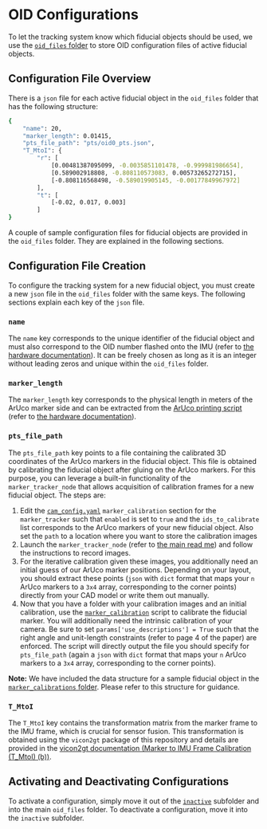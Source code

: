 # OID Configurations
To let the tracking system know which fiducial objects should be used, we use the [`oid_files` folder](../fusionpose_pkg/src/files/oid_files) to store OID configuration files of active fiducial objects. 

## Configuration File Overview

There is a `json` file for each active fiducial object in the `oid_files` folder that has the following structure:

```bash
{
    "name": 20,
    "marker_length": 0.01415,
    "pts_file_path": "pts/oid0_pts.json",
    "T_MtoI": {
        "r": [
            [0.00481387095099, -0.0035851101478, -0.999981986654],
            [0.589002918808, -0.808110573083, 0.00573265272715],
            [-0.808116568498, -0.589019905145, -0.00177849967972]
        ],
        "t": [
            [-0.02, 0.017, 0.003]
        ]
}
```
A couple of sample configuration files for fiducial objects are provided in the `oid_files` folder. They are explained in the following sections.

## Configuration File Creation

To configure the tracking system for a new fiducial object, you must create a new `json` file in the `oid_files` folder with the same keys. The following sections explain each key of the `json` file.

### `name`
The `name` key corresponds to the unique identifier of the fiducial object and must also correspond to the OID number flashed onto the IMU (refer to [the hardware documentation](HARDWARE_SETUP.md)). It can be freely chosen as long as it is an integer without leading zeros and unique within the `oid_files` folder.

### `marker_length`
The `marker_length` key corresponds to the physical length in meters of the ArUco marker side and can be extracted from the [ArUco printing script](../fusionpose_pkg/src/files/rest/aruco/generate_aruco_markers_for_printing.py) (refer to [the hardware documentation](HARDWARE_SETUP.md)).

### `pts_file_path`
The `pts_file_path` key points to a file containing the calibrated 3D coordinates of the ArUco markers in the fiducial object. This file is obtained by calibrating the fiducial object after gluing on the ArUco markers. For this purpose, you can leverage a built-in functionality of the `marker_tracker_node` that allows acquisition of calibration frames for a new fiducial object. The steps are:
1. Edit the [`cam_config.yaml`](../fusionpose_pkg/config/cam_config.yaml) `marker_calibration` section for the `marker_tracker` such that `enabled` is set to `true` and the `ids_to_calibrate` list corresponds to the ArUco markers of your new fiducial object. Also set the `path` to a location where you want to store the calibration images
2. Launch the `marker_tracker_node` (refer to [the main read me](../README.md#running-the-tracking-pipeline)) and follow the instructions to record images.
3. For the iterative calibration given these images, you additionally need an initial guess of our ArUco marker positions. Depending on your layout, you should extract these points (`json` with `dict` format that maps your `n` ArUco markers to a `3x4` array, corresponding to the corner points) directly from your CAD model or write them out manually.
4. Now that you have a folder with your calibration images and an initial calibration, use the [`marker_calibration`](../fusionpose_pkg/src/deps/utils/marker_calibration.py) script to calibrate the fiducial marker. You will additionally need the intrinsic calibration of your camera. Be sure to set `params['use_descriptions'] = True` such that the right angle and unit-length constraints (refer to page 4 of the paper) are enforced. The script will directly output the file you should specify for `pts_file_path` (again a `json` with `dict` format that maps your `n` ArUco markers to a `3x4` array, corresponding to the corner points).

**Note:** We have included the data structure for a sample fiducial object in the [`marker_calibrations` folder](../fusionpose_pkg/src/files/rest/marker_calibrations/sample_oid). Please refer to this structure for guidance.

### `T_MtoI`
The `T_MtoI` key contains the transformation matrix from the marker frame to the IMU frame, which is crucial for sensor fusion. This transformation is obtained using the `vicon2gt` package of this repository and details are provided in the [vicon2gt documentation (Marker to IMU Frame Calibration (T_MtoI) (b))](VICON2GT_CALIBRATION.md).

## Activating and Deactivating Configurations
To activate a configuration, simply move it out of the [`inactive`](../fusionpose_pkg/src/files/oid_files/inactive) subfolder and into the main `oid_files` folder. To deactivate a configuration, move it into the `inactive` subfolder.